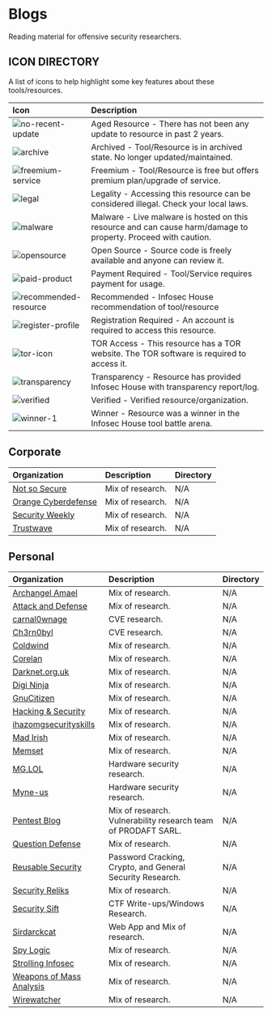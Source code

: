# Blogs

Reading material for offensive security researchers.

## ICON DIRECTORY

A list of icons to help highlight some key features about these tools/resources.

| Icon | Description |
| :--- | :--- |
| ![no-recent-update](https://raw.githubusercontent.com/InfosecHouse/InfosecHouse/main/icons/no-recent-update.png) | Aged Resource - There has not been any update to resource in past 2 years. |
| ![archive](https://raw.githubusercontent.com/InfosecHouse/InfosecHouse/main/icons/archive.png) | Archived - Tool/Resource is in archived state. No longer updated/maintained. |
| ![freemium-service](https://raw.githubusercontent.com/InfosecHouse/InfosecHouse/main/icons/freemium-service.png) | Freemium - Tool/Resource is free but offers premium plan/upgrade of service. |
| ![legal](https://raw.githubusercontent.com/InfosecHouse/InfosecHouse/main/icons/legal.png) | Legality - Accessing this resource can be considered illegal. Check your local laws. |
| ![malware](https://raw.githubusercontent.com/InfosecHouse/InfosecHouse/main/icons/malware.png) | Malware - Live malware is hosted on this resource and can cause harm/damage to property. Proceed with caution. |
| ![opensource](https://raw.githubusercontent.com/InfosecHouse/InfosecHouse/main/icons/opensource.png) | Open Source - Source code is freely available and anyone can review it. |
| ![paid-product](https://raw.githubusercontent.com/InfosecHouse/InfosecHouse/main/icons/paid-product.png) | Payment Required - Tool/Service requires payment for usage. |
| ![recommended-resource](https://raw.githubusercontent.com/InfosecHouse/InfosecHouse/main/icons/recommended-resource.png) | Recommended - Infosec House recommendation of tool/resource |
| ![register-profile](https://raw.githubusercontent.com/InfosecHouse/InfosecHouse/main/icons/register-profile.png) | Registration Required - An account is required to access this resource. |
| ![tor-icon](https://raw.githubusercontent.com/InfosecHouse/InfosecHouse/main/icons/tor-icon.png) | TOR Access - This resource has a TOR website. The TOR software is required to access it. |
| ![transparency](https://raw.githubusercontent.com/InfosecHouse/InfosecHouse/main/icons/transparency.png) | Transparency - Resource has provided Infosec House with transparency report/log. |
| ![verified](https://raw.githubusercontent.com/InfosecHouse/InfosecHouse/main/icons/verified.png) | Verified - Verified resource/organization. |
| ![winner-1](https://raw.githubusercontent.com/InfosecHouse/InfosecHouse/main/icons/winner.png) | Winner - Resource was a winner in the Infosec House tool battle arena. |

## Corporate

| Organization | Description | Directory |
| :--- | :--- | :--- |
| [Not so Secure](https://notsosecure.com/blog/) | Mix of research. | N/A |
| [Orange Cyberdefense](https://sensepost.com/blog/) | Mix of research. | N/A |
| [Security Weekly](https://securityweekly.com/blog/) | Mix of research. | N/A |
| [Trustwave](https://www.trustwave.com/en-us/resources/blogs/spiderlabs-blog/) | Mix of research. | N/A |

## Personal

| Organization | Description | Directory |
| :--- | :--- | :--- |
| [Archangel Amael](http://archangelamael.blogspot.com/) | Mix of research. | N/A |
| [Attack and Defense](https://blog.carnal0wnage.com/) | Mix of research. | N/A |
| [carnal0wnage](https://blog.carnal0wnage.com/) | CVE research. | N/A |
| [Ch3rn0byl](https://ch3rn0byl.com/) | CVE research. | N/A |
| [Coldwind](https://gynvael.coldwind.pl/?blog=1&lang=en) | Mix of research. | N/A |
| [Corelan](https://www.corelan.be/) | Mix of research. | N/A |
| [Darknet.org.uk](https://www.darknet.org.uk/) | Mix of research. | N/A |
| [Digi Ninja](https://digi.ninja/blog.php) | Mix of research. | N/A |
| [GnuCitizen](https://www.gnucitizen.org/) | Mix of research. | N/A |
| [Hacking & Security](https://hackingandsecurity.blogspot.com/) | Mix of research. | N/A |
| [ihazomgsecurityskills](http://ihazomgsecurityskillz.blogspot.com/) | Mix of research. | N/A |
| [Mad Irish](https://www.madirish.net/) | Mix of research. | N/A |
| [Memset](https://memset.wordpress.com/) | Mix of research. | N/A |
| [MG.LOL](https://mg.lol/blog/) | Hardware security research. | N/A |
| [Myne-us](http://www.myne-us.com/) | Hardware security research. | N/A |
| [Pentest Blog](https://pentest.blog/) | Mix of research. Vulnerability research team of PRODAFT SARL. | N/A |
| [Question Defense](https://www.question-defense.com/) | Mix of research. | N/A |
| [Reusable Security](https://reusablesec.blogspot.com/) | Password Cracking, Crypto, and General Security Research. | N/A |
| [Security Reliks](https://securityreliks.wordpress.com/) | Mix of research. | N/A |
| [Security Sift](https://9emin1.github.io/pages/) | CTF Write-ups/Windows Research. | N/A |
| [Sirdarckcat](http://sirdarckcat.blogspot.com/) | Web App and Mix of research. | N/A |
| [Spy Logic](https://www.spylogic.net/) | Mix of research. | N/A |
| [Strolling Infosec](https://9emin1.github.io/pages/) | Mix of research. | N/A |
| [Weapons of Mass Analysis](http://wepma.blogspot.com/) | Mix of research. | N/A |
| [Wirewatcher](https://wirewatcher.wordpress.com/) | Mix of research. | N/A |

